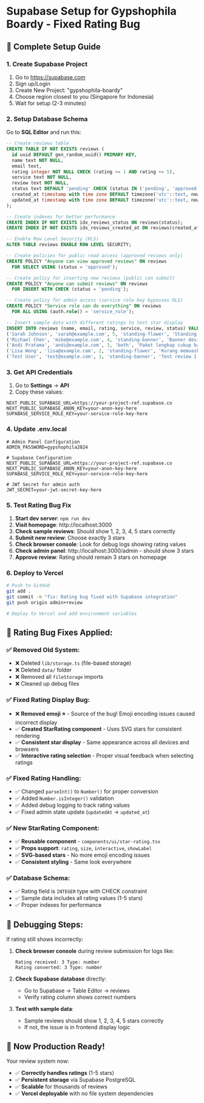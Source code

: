 # Supabase Setup for Gypshophila Boardy - Fixed Rating Bug

## 🚀 Complete Setup Guide

### 1. Create Supabase Project

1. Go to https://supabase.com
2. Sign up/Login
3. Create New Project: "gypshophila-boardy"
4. Choose region closest to you (Singapore for Indonesia)
5. Wait for setup (2-3 minutes)

### 2. Setup Database Schema

Go to **SQL Editor** and run this:

```sql
-- Create reviews table
CREATE TABLE IF NOT EXISTS reviews (
  id uuid DEFAULT gen_random_uuid() PRIMARY KEY,
  name text NOT NULL,
  email text,
  rating integer NOT NULL CHECK (rating >= 1 AND rating <= 5),
  service text NOT NULL,
  review text NOT NULL,
  status text DEFAULT 'pending' CHECK (status IN ('pending', 'approved', 'rejected')),
  created_at timestamp with time zone DEFAULT timezone('utc'::text, now()) NOT NULL,
  updated_at timestamp with time zone DEFAULT timezone('utc'::text, now()) NOT NULL
);

-- Create indexes for better performance
CREATE INDEX IF NOT EXISTS idx_reviews_status ON reviews(status);
CREATE INDEX IF NOT EXISTS idx_reviews_created_at ON reviews(created_at DESC);

-- Enable Row Level Security (RLS)
ALTER TABLE reviews ENABLE ROW LEVEL SECURITY;

-- Create policies for public read access (approved reviews only)
CREATE POLICY "Anyone can view approved reviews" ON reviews
  FOR SELECT USING (status = 'approved');

-- Create policy for inserting new reviews (public can submit)
CREATE POLICY "Anyone can submit reviews" ON reviews
  FOR INSERT WITH CHECK (status = 'pending');

-- Create policy for admin access (service role key bypasses RLS)
CREATE POLICY "Service role can do everything" ON reviews
  FOR ALL USING (auth.role() = 'service_role');

-- Insert sample data with different ratings to test star display
INSERT INTO reviews (name, email, rating, service, review, status) VALUES
('Sarah Johnson', 'sarah@example.com', 5, 'standing-flower', 'Standing flower yang sangat cantik! 5 bintang untuk kualitas premium.', 'approved'),
('Michael Chen', 'mike@example.com', 4, 'standing-banner', 'Banner design yang profesional. 4 bintang karena sesuai ekspektasi.', 'approved'),
('Andi Pratama', 'andi@example.com', 3, 'both', 'Paket lengkap cukup baik. Rating 3 bintang - perlu improvement.', 'approved'),
('Lisa Wong', 'lisa@example.com', 2, 'standing-flower', 'Kurang memuaskan, hanya 2 bintang. Perlu peningkatan kualitas.', 'approved'),
('Test User', 'test@example.com', 1, 'standing-banner', 'Test review 1 bintang untuk memastikan display rating berfungsi.', 'approved');
```

### 3. Get API Credentials

1. Go to **Settings** → **API**
2. Copy these values:

```env
NEXT_PUBLIC_SUPABASE_URL=https://your-project-ref.supabase.co
NEXT_PUBLIC_SUPABASE_ANON_KEY=your-anon-key-here
SUPABASE_SERVICE_ROLE_KEY=your-service-role-key-here
```

### 4. Update .env.local

```env
# Admin Panel Configuration
ADMIN_PASSWORD=gypshophila2024

# Supabase Configuration
NEXT_PUBLIC_SUPABASE_URL=https://your-project-ref.supabase.co
NEXT_PUBLIC_SUPABASE_ANON_KEY=your-anon-key-here
SUPABASE_SERVICE_ROLE_KEY=your-service-role-key-here

# JWT Secret for admin auth
JWT_SECRET=your-jwt-secret-key-here
```

### 5. Test Rating Bug Fix

1. **Start dev server**: `npm run dev`
2. **Visit homepage**: http://localhost:3000
3. **Check sample reviews**: Should show 1, 2, 3, 4, 5 stars correctly
4. **Submit new review**: Choose exactly 3 stars
5. **Check browser console**: Look for debug logs showing rating values
6. **Check admin panel**: http://localhost:3000/admin - should show 3 stars
7. **Approve review**: Rating should remain 3 stars on homepage

### 6. Deploy to Vercel

```bash
# Push to GitHub
git add .
git commit -m "fix: Rating bug fixed with Supabase integration"
git push origin admin+review

# Deploy to Vercel and add environment variables
```

## 🎯 Rating Bug Fixes Applied:

### ✅ **Removed Old System:**

- ❌ Deleted `lib/storage.ts` (file-based storage)
- ❌ Deleted `data/` folder
- ❌ Removed all `fileStorage` imports
- ❌ Cleaned up debug files

### ✅ **Fixed Rating Display Bug:**

- ❌ **Removed emoji ⭐** - Source of the bug! Emoji encoding issues caused incorrect display
- ✅ **Created StarRating component** - Uses SVG stars for consistent rendering
- ✅ **Consistent star display** - Same appearance across all devices and browsers
- ✅ **Interactive rating selection** - Proper visual feedback when selecting ratings

### ✅ **Fixed Rating Handling:**

- ✅ Changed `parseInt()` to `Number()` for proper conversion
- ✅ Added `Number.isInteger()` validation
- ✅ Added debug logging to track rating values
- ✅ Fixed admin state update (`updatedAt` → `updated_at`)

### ✅ **New StarRating Component:**

- ✅ **Reusable component** - `components/ui/star-rating.tsx`
- ✅ **Props support**: `rating`, `size`, `interactive`, `showLabel`
- ✅ **SVG-based stars** - No more emoji encoding issues
- ✅ **Consistent styling** - Same look everywhere

### ✅ **Database Schema:**

- ✅ Rating field is `INTEGER` type with CHECK constraint
- ✅ Sample data includes all rating values (1-5 stars)
- ✅ Proper indexes for performance

## 🐛 **Debugging Steps:**

If rating still shows incorrectly:

1. **Check browser console** during review submission for logs like:

   ```
   Rating received: 3 Type: number
   Rating converted: 3 Type: number
   ```

2. **Check Supabase database** directly:

   - Go to Supabase → Table Editor → reviews
   - Verify rating column shows correct numbers

3. **Test with sample data**:
   - Sample reviews should show 1, 2, 3, 4, 5 stars correctly
   - If not, the issue is in frontend display logic

## 🎉 **Now Production Ready!**

Your review system now:

- ✅ **Correctly handles ratings** (1-5 stars)
- ✅ **Persistent storage** via Supabase PostgreSQL
- ✅ **Scalable** for thousands of reviews
- ✅ **Vercel deployable** with no file system dependencies
